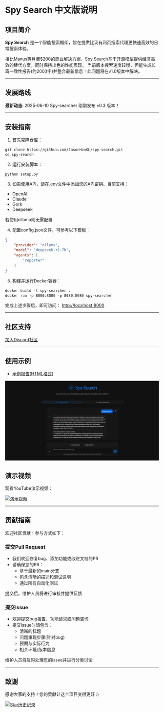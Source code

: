 # Spy Search 中文版说明

## 项目简介

**Spy Search** 是一个智能搜索框架，旨在提供比现有网页搜索代理更快速高效的日常搜索体验。

相比Manus等月费$200的商业解决方案，Spy Search基于开源模型提供经济高效的替代方案，同时保持出色的性能表现。
当前版本搜索速度较慢，但能生成长篇一致性报告(约2000字)并整合最新信息！此问题将在v1.0版本中解决。

---

## 发展路线
**最新动态**: 2025-06-10 Spy-searcher 刚刚发布 v0.3 版本！

---

## 安装指南

1. 首先克隆仓库：
```shell
git clone https://github.com/JasonHonKL/spy-search.git
cd spy-search
```

2. 运行安装脚本：
```shell
python setup.py
```

3. 如需使用API，请在.env文件中添加您的API密钥。目前支持：
- OpenAI
- Claude
- Gork
- Deepseek

若使用ollama则无需配置

4. 配置config.json文件，可参考以下模板：
```json
{
    "provider": "ollama",
    "model": "deepseek-r1:7b",
    "agents": [
        "reporter"
    ]
}
```

5. 构建并运行Docker容器：
```shell
docker build -t spy-searcher .   
docker run -p 8000:8000 -p 8080:8080 spy-searcher
```

完成上述步骤后，即可访问：
[http://localhost:8000](http://localhost:8000)

---

## 社区支持
[加入Discord社区](https://discord.gg/rrsMgBdJJt)

---

## 使用示例

- [示例报告(HTML格式)](./docs/examples/example_report.html)

![搜索示例](./docs/examples/example_search.png)

## 演示视频

观看YouTube演示视频：

[![演示视频](https://img.youtube.com/vi/Dgb33BHtRwQ/0.jpg)](https://youtu.be/Dgb33BHtRwQ)

---

## 贡献指南

欢迎社区贡献！参与方式如下：

### 提交Pull Request

- 我们欢迎修复bug、添加功能或改进文档的PR
- 请确保您的PR：
  - 基于最新的main分支
  - 包含清晰的描述和测试说明
  - 通过所有自动化测试

提交后，维护人员将进行审核并提供反馈

### 提交Issue

- 欢迎提交bug报告、功能请求或问题咨询
- 提交issue时请包含：
  - 清晰的标题
  - 问题重现步骤(针对bug)
  - 预期与实际行为
  - 相关环境/版本信息

维护人员将及时处理您的issue并进行分类讨论

---

## 致谢

感谢大家的支持！您的贡献让这个项目变得更好 :)

[![Star历史记录](https://api.star-history.com/svg?repos=JasonHonKL/spy-search&type=Date)](https://star-history.com/#JasonHonKL/spy-search&Date)